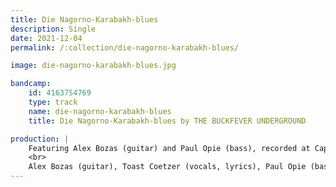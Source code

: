 ```yaml
---
title: Die Nagorno-Karabakh-blues
description: Single
date: 2021-12-04
permalink: /:collection/die-nagorno-karabakh-blues/

image: die-nagorno-karabakh-blues.jpg

bandcamp:
    id: 4163754769
    type: track
    name: die-nagorno-karabakh-blues
    title: Die Nagorno-Karabakh-blues by THE BUCKFEVER UNDERGROUND

production: |
    Featuring Alex Bozas (guitar) and Paul Opie (bass), recorded at Cape Audio College on 17 May 2021.<br>
    <br>
    Alex Bozas (guitar), Toast Coetzer (vocals, lyrics), Paul Opie (bass) and Stephen Timm (drums). Recorded during a live-stream at Cape Audio College on 17 May 2021 by a team of students under supervision of Ian Watson. Mixed and mastered: Stephen Timm. Cover artwork & design: Alice Inggs. Thanks to everyone!
---
```

